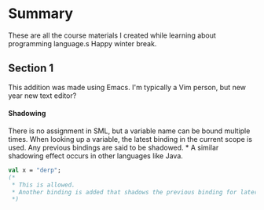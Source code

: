 # Summary

These are all the course materials I created while learning about programming language.s Happy winter break.

## Section 1

This addition was made using Emacs. I'm typically a Vim person, but new year new text editor?

#### Shadowing

There is no assignment in SML, but a variable name can be bound multiple times.
When looking up a variable, the latest binding in the current scope is used.
Any previous bindings are said to be shadowed.
	* A similar shadowing effect occurs in other languages like Java.

```sml
val x = "derp";
(*
 * This is allowed.
 * Another binding is added that shadows the previous binding for later declarations
 *)
```